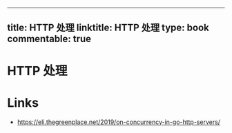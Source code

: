 
---
title: HTTP 处理
linktitle: HTTP 处理
type: book
commentable: true
---

# HTTP 处理

# Links

- https://eli.thegreenplace.net/2019/on-concurrency-in-go-http-servers/

    